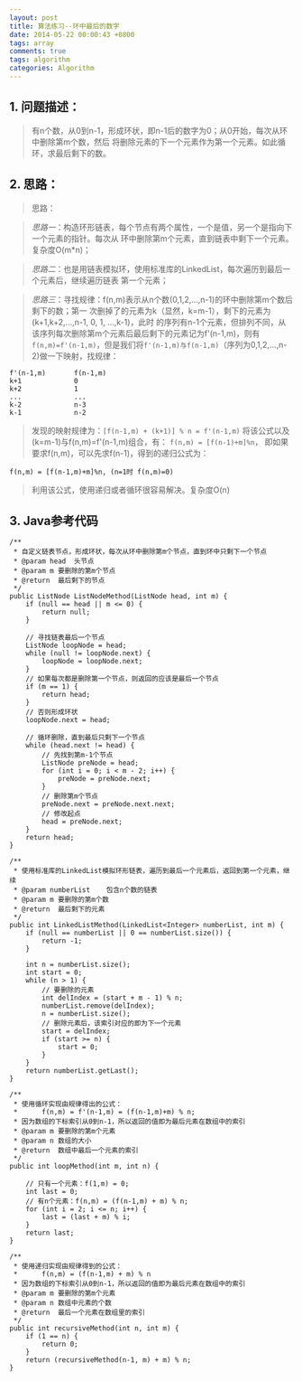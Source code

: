 ```yaml
---
layout: post
title: 算法练习--环中最后的数字
date: 2014-05-22 00:00:43 +0800
tags: array
comments: true
tags: algorithm
categories: Algorithm
---
```


## 1. 问题描述：

> 有n个数，从0到n-1，形成环状，即n-1后的数字为0；从0开始，每次从环中删除第m个数，然后
将删除元素的下一个元素作为第一个元素。如此循环，求最后剩下的数。

## 2. 思路：

> 思路：

> *思路一*：构造环形链表，每个节点有两个属性，一个是值，另一个是指向下一个元素的指针。每次从
环中删除第m个元素，直到链表中剩下一个元素。复杂度O(m*n)；

> *思路二*：也是用链表模拟环，使用标准库的LinkedList，每次遍历到最后一个元素后，继续遍历链表
第一个元素；

> *思路三*：寻找规律：f(n,m)表示从n个数(0,1,2,...,n-1)的环中删除第m个数后剩下的数；第一
次删掉了的元素为k（显然，k=m-1），剩下的元素为(k+1,k+2,...,n-1, 0, 1, ...,k-1)，此时
的序列有n-1个元素，但排列不同，从该序列每次删除第m个元素后最后剩下的元素记为f'(n-1,m)，则有
`f(n,m)=f'(n-1,m)`，但是我们将`f'(n-1,m)与f(n-1,m)`（序列为0,1,2,...,n-2)做一下映射，找规律：

    f'(n-1,m)       f(n-1,m)
    k+1             0
    k+2             1
    ...             ...
    k-2             n-3
    k-1             n-2

> 发现的映射规律为：`[f(n-1,m) + (k+1)] % n = f'(n-1,m)`
将该公式以及(k=m-1)与f(n,m)=f'(n-1,m)组合，有：
`f(n,m) = [f(n-1)+m]%n`，
即如果要求f(n,m)，可以先求f(n-1)，得到的递归公式为：

	f(n,m) = [f(n-1,m)+m]%n, (n=1时 f(n,m)=0)

> 利用该公式，使用递归或者循环很容易解决。复杂度O(n)


## 3. Java参考代码

    /**
	 * 自定义链表节点，形成环状，每次从环中删除第m个节点，直到环中只剩下一个节点
	 * @param head  头节点
	 * @param m 要删除的第m个节点
	 * @return  最后剩下的节点
	 */
	public ListNode ListNodeMethod(ListNode head, int m) {
		if (null == head || m <= 0) {
			return null;
		}

		// 寻找链表最后一个节点
		ListNode loopNode = head;
		while (null != loopNode.next) {
			loopNode = loopNode.next;
		}
        // 如果每次都是删除第一个节点，则返回的应该是最后一个节点
        if (m == 1) {
            return head;
        }
        // 否则形成环状
		loopNode.next = head;

		// 循环删除，直到最后只剩下一个节点
		while (head.next != head) {
			// 先找到第m-1个节点
			ListNode preNode = head;
			for (int i = 0; i < m - 2; i++) {
				preNode = preNode.next;
			}
			// 删除第m个节点
			preNode.next = preNode.next.next;
			// 修改起点
			head = preNode.next;
		}
		return head;
	}

	/**
	 * 使用标准库的LinkedList模拟环形链表，遍历到最后一个元素后，返回到第一个元素，继续
	 * @param numberList    包含n个数的链表
	 * @param m 要删除的第m个数
	 * @return  最后剩下的元素
	 */
	public int LinkedListMethod(LinkedList<Integer> numberList, int m) {
		if (null == numberList || 0 == numberList.size()) {
			return -1;
		}

		int n = numberList.size();
		int start = 0;
		while (n > 1) {
			// 要删除的元素
			int delIndex = (start + m - 1) % n;
			numberList.remove(delIndex);
			n = numberList.size();
			// 删除元素后，该索引对应的即为下一个元素
			start = delIndex;
			if (start >= n) {
				start = 0;
			}
		}
		return numberList.getLast();
	}

	/**
	 * 使用循环实现由规律得出的公式：
	 *      f(n,m) = f'(n-1,m) = (f(n-1,m)+m) % n;
     * 因为数组的下标索引从0到n-1，所以返回的值即为最后元素在数组中的索引
	 * @param m 要删除的第m个元素
     * @param n 数组的大小
	 * @return  数组中最后一个元素的索引
	 */
	public int loopMethod(int m, int n) {

		// 只有一个元素：f(1,m) = 0;
		int last = 0;
		// 有n个元素：f(n,m) = (f(n-1,m) + m) % n;
		for (int i = 2; i <= n; i++) {
			last = (last + m) % i;
		}
		return last;
	}

	/**
	 * 使用递归实现由规律得到的公式：
	 *      f(n,m) = (f(n-1,m) + m) % n
     * 因为数组的下标索引从0到n-1，所以返回的值即为最后元素在数组中的索引
	 * @param m 要删除的第m个元素
	 * @param n 数组中元素的个数
	 * @return  最后一个元素在数组里的索引
	 */
	public int recursiveMethod(int n, int m) {
		if (1 == n) {
			return 0;
		}
		return (recursiveMethod(n-1, m) + m) % n;
	}
